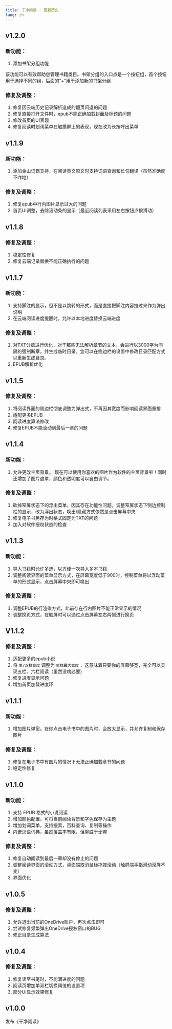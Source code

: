 ```yaml
---
title: 干净阅读 - 更新历史
lang: zh
---
```


## v1.2.0

### 新功能：

1. 添加书架分组功能

该功能可以有效帮助您管理书籍类目。书架分组的入口点是一个按钮组，首个按钮用于选择不同的组，后面的“+”用于添加新的书架分组

### 修复及调整：

1. 修复因云端历史记录解析造成的翻页闪退的问题
2. 修复直接打开文件时，epub不能正确加载封面及标题的问题
3. 修改首页的UI表现
4. 修复阅读时划词菜单在触摸屏上的表现，现在改为长按呼出菜单

## v1.1.9

### 新功能：

1. 添加金山词霸支持，在阅读英文原文时支持词语查询和长句翻译（虽然准确度不咋地）

### 修复及调整：

1. 修复epub中行内图片显示过大的问题
2. 首页UI调整，去除滚动条的显示（最近阅读列表采用左右按钮点按滑动）

## v1.1.8

### 修复及调整：

1. 稳定性修复
2. 修复云端记录替换不能正确执行的问题

## v1.1.7

### 新功能：

1. 支持脚注的显示，但不是以跳转的形式，而是直接把脚注内容拉过来作为弹出说明
2. 在云端阅读进度提醒时，允许以本地进度替换云端进度

### 修复及调整：

1. 对TXT分章进行优化，对于那些无法解析章节的文本，会进行以3000字为间隔的强制断章，并生成临时目录。您可以在侧边栏的设置中修改目录匹配方式以重新生成目录。
2. EPUB解析优化

## v1.1.5

### 修复及调整：

1. 将阅读界面的侧边栏彻底调整为弹出式，不再因其宽度而影响阅读界面重排
2. 适配更多EPUB
3. 阅读进度算法修改
4. 修复EPUB不能滚动到最后一章的问题

## v1.1.4

### 新功能：

1. 允许更改主页背景。
	现在可以使用你喜欢的图片作为软件的主页背景啦！同时还增加了图片遮罩，颜色和透明度可以自由调节。

### 修复及调整：

1. 砍掉窄屏状态下的浮出菜单，因其存在功能性问题。调整窄屏状态下侧边控制栏的显示，改为浮出状态，唤出/隐藏方式依然是点击屏幕中央
2. 修复电子书另存为时格式固定为TXT的问题
3. 加入对软件授权状态的检查

## v1.1.3

### 新功能：

1. 导入书籍时允许多选，以方便一次导入多本书籍
2. 调整阅读界面的菜单显示方式，在屏幕宽度低于900时，控制菜单将以浮动菜单的形式显示，点击屏幕中央即可唤出

### 修复及调整：

1. 调整EPUB的行渲染方式，此前存在行内图片不能正常显示的情况
2. 调整换页方式，在触屏时可以通过点击屏幕左右两侧进行换页

## V1.1.2

### 修复及调整：

1. 适配更多的epub小说
2. 将 `单/双栏宽度` 调整为 `单栏最大宽度` ，这意味着只要你的屏幕够宽，完全可以实现五栏、六栏阅读（虽然没啥必要）
3. 修复进度显示问题
4. 增加首页加载进度环

## v1.1.1

### 新功能：

1. 增加图片弹窗。在你点击电子书中的图片时，会放大显示，并允许复制和保存图片

### 修复及调整：

1. 修复在电子书中有图片的情况下无法正确加载章节的问题
2. 稳定性修复

## v1.1.0

### 新功能：

1. 支持 EPUB 格式的小说阅读
2. 增加颜色配置，可将当前阅读背景和字色保存为主题
3. 增加划词菜单，支持搜索，百科查询、复制等操作
4. 内嵌汉语词典，虽然覆盖率有限，但聊胜于无嘛

### 修复及调整：

1. 修复自动阅读到最后一章却没有停止的问题
2. 调整阅读界面的滚动方式，桌面端取消鼠标拖拽滚动（触屏端手指滑动滚屏不变）
3. 界面优化

## v1.0.5

### 修复及调整：

1. 允许退出当前的OneDrive账户，再次点击即可
2. 尝试修复频繁弹出OneDrive授权窗口的BUG
3. 修正目录生成算法

## v1.0.4

### 修复及调整：

1. 修复读至书尾时，不能满进度的问题
2. 阅读页增加单双栏切换阈值的设置项
3. 部分UI显示效果修复

## v1.0.0

发布《干净阅读》